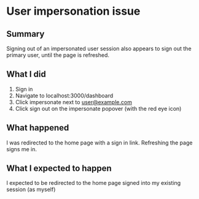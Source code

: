 # User impersonation issue

## Summary

Signing out of an impersonated user session also appears to sign out the primary user, until the page is refreshed.

## What I did

1. Sign in
2. Navigate to localhost:3000/dashboard
3. Click impersonate next to user@example.com
4. Click sign out on the impersonate popover (with the red eye icon)

## What happened

I was redirected to the home page with a sign in link. Refreshing the page signs me in.

## What I expected to happen

I expected to be redirected to the home page signed into my existing session (as myself)
